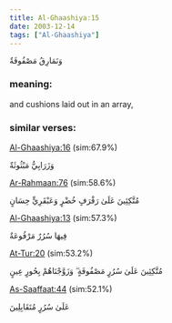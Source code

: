 ```yaml
---
title: Al-Ghaashiya:15
date: 2003-12-14
tags: ["Al-Ghaashiya"]
---
```

وَنَمَارِقُ مَصْفُوفَةٌ
### meaning: 
and cushions laid out in an array,
### similar verses: 

[Al-Ghaashiya:16](/88/16) (sim:67.9%)

وَزَرَابِيُّ مَبْثُوثَةٌ

[Ar-Rahmaan:76](/55/76) (sim:58.6%)

مُتَّكِئِينَ عَلَىٰ رَفْرَفٍ خُضْرٍ وَعَبْقَرِيٍّ حِسَانٍ

[Al-Ghaashiya:13](/88/13) (sim:57.3%)

فِيهَا سُرُرٌ مَرْفُوعَةٌ

[At-Tur:20](/52/20) (sim:53.2%)

مُتَّكِئِينَ عَلَىٰ سُرُرٍ مَصْفُوفَةٍ ۖ وَزَوَّجْنَاهُمْ بِحُورٍ عِينٍ

[As-Saaffaat:44](/37/44) (sim:52.1%)

عَلَىٰ سُرُرٍ مُتَقَابِلِينَ

